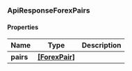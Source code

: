 
[//]: # (CLASS:ApiResponseForexPairs)

[//]: # (KIND:object)

### ApiResponseForexPairs

#### Properties

[//]: # (START_DEFINITION)

Name | Type | Description
------------ | ------------- | -------------
**pairs** | [**[ForexPair]**](ForexPair.md) |  &nbsp;

[//]: # (END_DEFINITION)


[//]: # (CONTAINED_CLASS:ForexPair)





